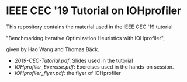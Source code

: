 # IEEE CEC '19 Tutorial on IOHprofiler

This repository contains the material used in the IEEE CEC '19 tutorial

"Benchmarking Iterative Optimization Heuristics with IOHprofiler", 

given by Hao Wang and Thomas Bäck.

* _2019-CEC-Tutorial.pdf_: Slides used in the tutorial  
* _IOHprofiler_Exercise.pdf_: Exercises used in the hands-on session.
* _IOHprofiler_flyer.pdf_: the flyer of IOHprofiler
